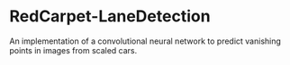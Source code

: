 # RedCarpet-LaneDetection
An implementation of a convolutional neural network to predict vanishing points in images from scaled cars.
